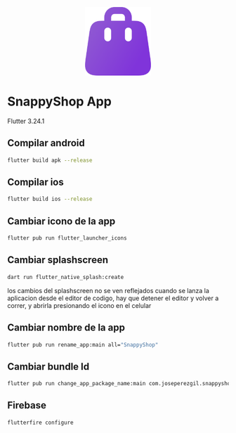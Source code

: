 <p align="center">
<img src="assets/images/logo.png" width="150"  alt="logo">
</p>

# SnappyShop App

Flutter 3.24.1

## Compilar android

```bash
flutter build apk --release
```

## Compilar ios

```bash
flutter build ios --release
```

## Cambiar icono de la app

```bash
flutter pub run flutter_launcher_icons
```

## Cambiar splashscreen

```bash
dart run flutter_native_splash:create
```

los cambios del splashscreen no se ven reflejados cuando se lanza la aplicacion desde el editor de codigo, hay que detener el editor y volver a correr, y abrirla presionando el icono en el celular

## Cambiar nombre de la app

```bash
flutter pub run rename_app:main all="SnappyShop"
```

## Cambiar bundle Id

```bash
flutter pub run change_app_package_name:main com.joseperezgil.snappyshop
```

## Firebase

```bash
flutterfire configure
```
